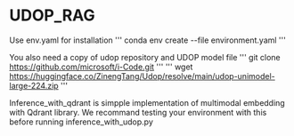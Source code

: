# UDOP_RAG

Use env.yaml for installation
''' conda env create --file environment.yaml '''

You also need a copy of udop repository and UDOP model file
''' git clone https://github.com/microsoft/i-Code.git '''
''' wget https://huggingface.co/ZinengTang/Udop/resolve/main/udop-unimodel-large-224.zip '''

Inference_with_qdrant is simpple implementation of multimodal embedding with Qdrant library. We recommand testing your environment with this before running inference_with_udop.py
